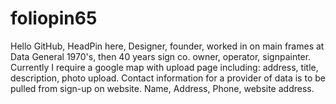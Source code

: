 # foliopin65
Hello GitHub,
HeadPin here, Designer, founder, worked in on main frames at Data General 1970's, then 40 years sign co. owner, operator, signpainter.
Currently I require a google map with upload page including: address, title, description, photo upload. Contact information for a provider of data is to be pulled from sign-up on website. Name, Address, Phone, website address.
